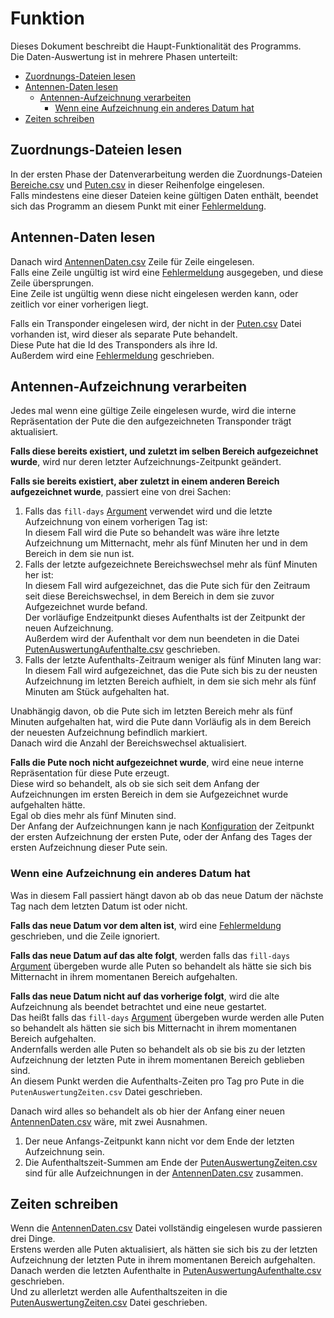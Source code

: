 # Funktion
Dieses Dokument beschreibt die Haupt-Funktionalität des Programms.  
Die Daten-Auswertung ist in mehrere Phasen unterteilt:
 * [Zuordnungs-Dateien lesen](#zuordnungs-dateien-lesen)
 * [Antennen-Daten lesen](#antennen-daten-lesen)
    * [Antennen-Aufzeichnung verarbeiten](#antennen-aufzeichnung-verarbeiten)
       * [Wenn eine Aufzeichnung ein anderes Datum hat](#wenn-eine-aufzeichnung-ein-anderes-datum-hat)
 * [Zeiten schreiben](#zeiten-schreiben)

[Fehlermeldung]: usage.md#status-meldungen "Status-Meldungen"
[AntennenDaten.csv]: input.md#antennendaten-csv

## Zuordnungs-Dateien lesen
In der ersten Phase der Datenverarbeitung werden die Zuordnungs-Dateien [Bereiche.csv](input.md#bereiche-csv) und [Puten.csv](input.md#puten-csv) in dieser Reihenfolge eingelesen.  
Falls mindestens eine dieser Dateien keine gültigen Daten enthält, beendet sich das Programm an diesem Punkt mit einer [Fehlermeldung].

## Antennen-Daten lesen
Danach wird [AntennenDaten.csv] Zeile für Zeile eingelesen.  
Falls eine Zeile ungültig ist wird eine [Fehlermeldung] ausgegeben, und diese Zeile übersprungen.  
Eine Zeile ist ungültig wenn diese nicht eingelesen werden kann, oder zeitlich vor einer vorherigen liegt.

Falls ein Transponder eingelesen wird, der nicht in der [Puten.csv](input.md#puten-csv) Datei vorhanden ist, wird dieser als separate Pute behandelt.  
Diese Pute hat die Id des Transponders als ihre Id.  
Außerdem wird eine [Fehlermeldung] geschrieben.

## Antennen-Aufzeichnung verarbeiten
Jedes mal wenn eine gültige Zeile eingelesen wurde, wird die interne Repräsentation der Pute die den aufgezeichneten Transponder trägt aktualisiert.

**Falls diese bereits existiert, und zuletzt im selben Bereich aufgezeichnet wurde**, wird nur deren letzter Aufzeichnungs-Zeitpunkt geändert.

**Falls sie bereits existiert, aber zuletzt in einem anderen Bereich aufgezeichnet wurde**, passiert eine von drei Sachen:
 1. Falls das `fill-days` [Argument](arguments.md#argument-erklaerung) verwendet wird und die letzte Aufzeichnung von einem vorherigen Tag ist:  
    In diesem Fall wird die Pute so behandelt was wäre ihre letzte Aufzeichnung um Mitternacht, mehr als fünf Minuten her und in dem Bereich in dem sie nun ist.
 2. Falls der letzte aufgezeichnete Bereichswechsel mehr als fünf Minuten her ist:  
    In diesem Fall wird aufgezeichnet, das die Pute sich für den Zeitraum seit diese Bereichswechsel, in dem Bereich in dem sie zuvor Aufgezeichnet wurde befand.  
    Der vorläufige Endzeitpunkt dieses Aufenthalts ist der Zeitpunkt der neuen Aufzeichnung.  
    Außerdem wird der Aufenthalt vor dem nun beendeten in die Datei [PutenAuswertungAufenthalte.csv](output.md#putenauswertungaufenthalte-csv) geschrieben.
 3. Falls der letzte Aufenthalts-Zeitraum weniger als fünf Minuten lang war:  
    In diesem Fall wird aufgezeichnet, das die Pute sich bis zu der neusten Aufzeichnung im letzten Bereich aufhielt, in dem sie sich mehr als fünf Minuten am Stück aufgehalten hat.

Unabhängig davon, ob die Pute sich im letzten Bereich mehr als fünf Minuten aufgehalten hat, wird die Pute dann Vorläufig als in dem Bereich der neuesten Aufzeichnung befindlich markiert.  
Danach wird die Anzahl der Bereichswechsel aktualisiert.

**Falls die Pute noch nicht aufgezeichnet wurde**, wird eine neue interne Repräsentation für diese Pute erzeugt.  
Diese wird so behandelt, als ob sie sich seit dem Anfang der Aufzeichnungen im ersten Bereich in dem sie Aufgezeichnet wurde aufgehalten hätte.  
Egal ob dies mehr als fünf Minuten sind.  
Der Anfang der Aufzeichnungen kann je nach [Konfiguration](arguments.md) der Zeitpunkt der ersten Aufzeichnung der ersten Pute, oder der Anfang des Tages der ersten Aufzeichnung dieser Pute sein.

### Wenn eine Aufzeichnung ein anderes Datum hat
Was in diesem Fall passiert hängt davon ab ob das neue Datum der nächste Tag nach dem letzten Datum ist oder nicht.

**Falls das neue Datum vor dem alten ist**, wird eine [Fehlermeldung] geschrieben, und die Zeile ignoriert.

**Falls das neue Datum auf das alte folgt**, werden falls das `fill-days` [Argument](arguments.md#argument-erklaerung) übergeben wurde alle Puten so behandelt als hätte sie sich bis Mitternacht in ihrem momentanen Bereich aufgehalten.

**Falls das neue Datum nicht auf das vorherige folgt**, wird die alte Aufzeichnung als beendet betrachtet und eine neue gestartet.  
Das heißt falls das `fill-days` [Argument](arguments.md#argument-erklaerung) übergeben wurde werden alle Puten so behandelt als hätten sie sich bis Mitternacht in ihrem momentanen Bereich aufgehalten.  
Andernfalls werden alle Puten so behandelt als ob sie bis zu der letzten Aufzeichnung der letzten Pute in ihrem momentanen Bereich geblieben sind.  
An diesem Punkt werden die Aufenthalts-Zeiten pro Tag pro Pute in die `PutenAuswertungZeiten.csv` Datei geschrieben.

Danach wird alles so behandelt als ob hier der Anfang einer neuen [AntennenDaten.csv] wäre, mit zwei Ausnahmen.
 1. Der neue Anfangs-Zeitpunkt kann nicht vor dem Ende der letzten Aufzeichnung sein.
 2. Die Aufenthaltszeit-Summen am Ende der [PutenAuswertungZeiten.csv](output.md#putenauswertungzeiten-csv) sind für alle Aufzeichnungen in der [AntennenDaten.csv] zusammen.

## Zeiten schreiben
Wenn die [AntennenDaten.csv] Datei vollständig eingelesen wurde passieren drei Dinge.  
Erstens werden alle Puten aktualisiert, als hätten sie sich bis zu der letzten Aufzeichnung der letzten Pute in ihrem momentanen Bereich aufgehalten.  
Danach werden die letzten Aufenthalte in [PutenAuswertungAufenthalte.csv](output.md#putenauswertungaufenthalte-csv) geschrieben.  
Und zu allerletzt werden alle Aufenthaltszeiten in die [PutenAuswertungZeiten.csv](output.md#putenauswertungzeiten-csv) Datei geschrieben.
